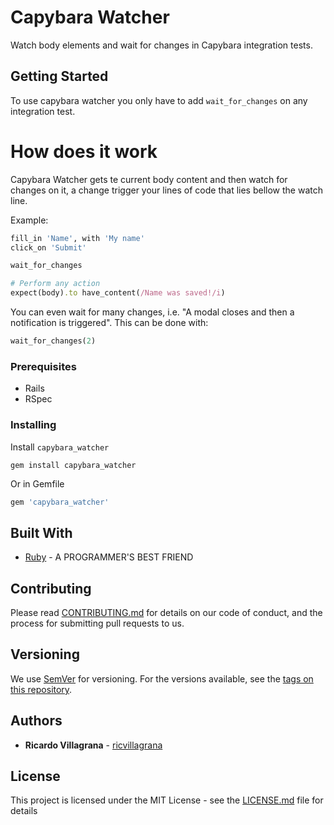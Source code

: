# Capybara Watcher

Watch body elements and wait for changes in Capybara integration tests.

## Getting Started

To use capybara watcher you only have to add `wait_for_changes` on any integration test.

# How does it work

Capybara Watcher gets te current body content and then watch for changes on it, a change trigger your lines of code that lies bellow the watch line.

Example:
```ruby
fill_in 'Name', with 'My name'
click_on 'Submit'

wait_for_changes

# Perform any action
expect(body).to have_content(/Name was saved!/i)
```
You can even wait for many changes, i.e. "A modal closes and then a notification is triggered".
This can be  done with:
```ruby
wait_for_changes(2)
```

### Prerequisites

- Rails
- RSpec

### Installing

Install `capybara_watcher`

```
gem install capybara_watcher
```

Or in Gemfile
```ruby
gem 'capybara_watcher'
```

## Built With

* [Ruby](https://www.ruby-lang.org/es/) - A PROGRAMMER'S BEST FRIEND

## Contributing

Please read [CONTRIBUTING.md](CONTRIBUTING.md) for details on our code of conduct, and the process for submitting pull requests to us.

## Versioning

We use [SemVer](http://semver.org/) for versioning. For the versions available, see the [tags on this repository](https://github.com/ricvillagrana/capybara_watcher/tags). 

## Authors

* **Ricardo Villagrana** - [ricvillagrana](https://github.com/ricvillagrana)

## License

This project is licensed under the MIT License - see the [LICENSE.md](LICENSE.md) file for details

